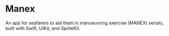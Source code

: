 # Manex

An app for seafarers to aid them in manoeuvring exercise (MANEX) serials, 
built with Swift, UIKit, and SpriteKit. 
